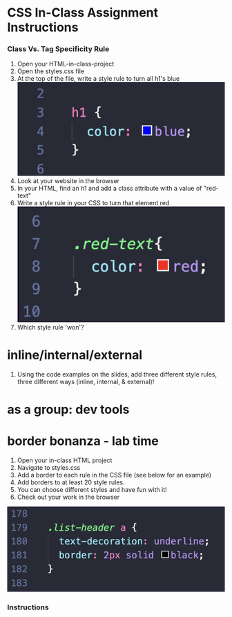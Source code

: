 # CSS In-Class Assignment Instructions


### Class Vs. Tag Specificity Rule
1. Open your HTML-in-class-project
2. Open the styles.css file
3. At the top of the file, write a style rule to turn all h1's blue ![CSS code to turn all h1's blue](/assets/h1-blue.png)
4. Look at your website in the browser
5. In your HTML, find an h1 and add a class attribute with a value of "red-text"
6. Write a style rule in your CSS to turn that element red ![color-red code example](assets/red-h1.png)
7. Which style rule 'won'?

# inline/internal/external
1. Using the code examples on the slides, add three different style rules, three different ways (inline, internal, & external)!
   
# as a group: dev tools


# border bonanza - lab time
1. Open your in-class HTML project
2. Navigate to styles.css 
3. Add a border to each rule in the CSS file (see below for an example)
4. Add borders to at least 20 style rules.
5. You can choose different styles and have fun with it!
6. Check out your work in the browser

![border code example](/assets/border-example.png)
### Instructions
